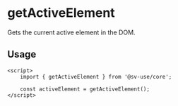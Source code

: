 # getActiveElement

Gets the current active element in the DOM.

## Usage

```svelte
<script>
	import { getActiveElement } from '@sv-use/core';

	const activeElement = getActiveElement();
</script>
```
